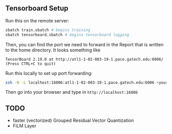## Tensorboard Setup

Run this on the remote server:
```bash
sbatch train.sbatch # begins training
sbatch tensorboard.sbatch # begins tensorboard logging
```
Then, you can find the port we need to forward in the Report that is written to the home directory. It looks something like
```
TensorBoard 2.19.0 at http://atl1-1-02-003-19-1.pace.gatech.edu:6006/ (Press CTRL+C to quit)
```

Run this locally to set up port forwarding:
```bash
ssh -N -L localhost:16006:atl1-1-02-003-19-1.pace.gatech.edu:6006 <your-login>@login-ice.pace.gatech.edu 
```
Then go into your browser and type in `http://localhost:16006`

## TODO

- faster (vectorized) Grouped Residual Vector Quantization
- FiLM Layer
